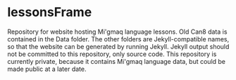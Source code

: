 # lessonsFrame
Repository for website hosting Mi'gmaq language lessons. 
Old Can8 data is contained in the Data folder. 
The other folders are Jekyll-compatible names, so that the website can be generated by running Jekyll. 
Jekyll output should not be committed to this repository, only source code.
This repository is currently private, because it contains Mi'gmaq language data, but could be made public at a later date.